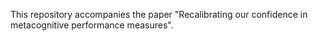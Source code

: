 This repository accompanies the paper "Recalibrating our confidence in metacognitive performance measures".